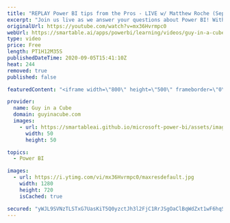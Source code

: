```yaml
---
title: "REPLAY Power BI tips from the Pros - LIVE w/ Matthew Roche (Sept 5, 2020)"
excerpt: "Join us live as we answer your questions about Power BI! With special guest, Matthew Roche!  Connect with Matthew: Twitter: https://twitter.com/SQLAllFather YouTube: https://www.youtube.com/channel/UCpsilPn-2qFlrYYuvyFkpPQ Website: https://ssbipolar.com/  💥 30 minutes: Open Q&A (Public) 💥 Then... Members"
originalUrl: https://youtube.com/watch?v=mx36Hvrmpc0
webUrl: https://smartable.ai/apps/powerbi/learning/videos/guy-in-a-cube-replay-power-bi-tips-from-the-pros-live-w-matthew-roche-sept-5-2020/
type: video
price: Free
length: PT1H12M35S
publishedDateTime: 2020-09-05T15:41:10Z
heat: 244
removed: true
published: false

featuredContent: "<iframe width=\"800\" height=\"500\" frameborder=\"0\" src=\"https://www.youtube.com/embed/mx36Hvrmpc0\" allow=\"accelerometer; autoplay; encrypted-media; gyroscope; picture-in-picture\" allowfullscreen></iframe>"

provider:
  name: Guy in a Cube
  domain: guyinacube.com
  images:
    - url: https://smartableai.github.io/microsoft-power-bi/assets/images/organizations/guyinacube.com-50x50.jpg
      width: 50
      height: 50

topics:
  - Power BI

images:
  - url: https://i.ytimg.com/vi/mx36Hvrmpc0/maxresdefault.jpg
    width: 1280
    height: 720
    isCached: true

secured: "yWJL9SVNzTLSTxG7UasKiT5Q0yzctJh3l2FjC1RrJSgOaClBqWdZxt1wF6hqS3h7okcbae6UkvcXQZw8CkbULzTXmeeQo+Vm1NAsReMCTQCI5rgyKKDJtm1JgbUjkeS4U21GJgmNFtDY12BLt4pweA5W75KAhkwWYoLy+jASC0HdtBVfl+rLspashBv+xwe2R5+AvuSNxzhpPv8amUPkWzIclw3Ejl4qgYF4suL9Oh8Zb0k/zB30yyr0S4fY4CPVd/P4gcfUjruaRSJXyx4GCu2qd/l4LAIWUqytdq0Dao0RapYfOtKV2q8sc7yA23usUzeWhNBJ8/08d2ncAXtduXdmOJnnR0kvH+/rvrb1vbEFkeiQ+RaOgMeiKSOOkRe+Nhn93l/fWC6fCFykuTwbmH1DpWFaLELJoquwWDsUMBc=;upAG8QtbtZWUsd1D81oA0Q=="
---
```


